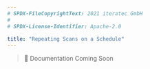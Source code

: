 ```yaml
---
# SPDX-FileCopyrightText: 2021 iteratec GmbH
#
# SPDX-License-Identifier: Apache-2.0

title: "Repeating Scans on a Schedule"
---
```


> 🔧 Documentation Coming Soon
